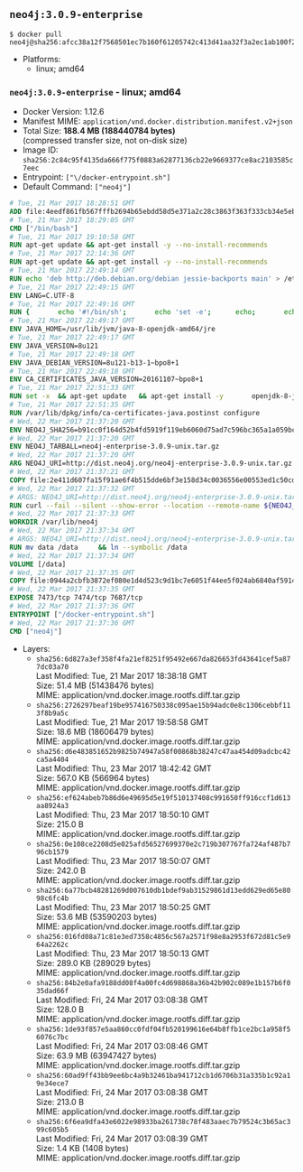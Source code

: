 ## `neo4j:3.0.9-enterprise`

```console
$ docker pull neo4j@sha256:afcc38a12f7568501ec7b160f61205742c413d41aa32f3a2ec1ab100f23b8bf2
```

-	Platforms:
	-	linux; amd64

### `neo4j:3.0.9-enterprise` - linux; amd64

-	Docker Version: 1.12.6
-	Manifest MIME: `application/vnd.docker.distribution.manifest.v2+json`
-	Total Size: **188.4 MB (188440784 bytes)**  
	(compressed transfer size, not on-disk size)
-	Image ID: `sha256:2c84c95f4135da666f775f0883a62877136cb22e9669377ce8ac2103585c7eec`
-	Entrypoint: `["\/docker-entrypoint.sh"]`
-	Default Command: `["neo4j"]`

```dockerfile
# Tue, 21 Mar 2017 18:28:51 GMT
ADD file:4eedf861fb567fffb2694b65ebdd58d5e371a2c28c3863f363f333cb34e5eb7b in / 
# Tue, 21 Mar 2017 18:29:05 GMT
CMD ["/bin/bash"]
# Tue, 21 Mar 2017 19:10:58 GMT
RUN apt-get update && apt-get install -y --no-install-recommends 		ca-certificates 		curl 		wget 	&& rm -rf /var/lib/apt/lists/*
# Tue, 21 Mar 2017 22:14:36 GMT
RUN apt-get update && apt-get install -y --no-install-recommends 		bzip2 		unzip 		xz-utils 	&& rm -rf /var/lib/apt/lists/*
# Tue, 21 Mar 2017 22:49:14 GMT
RUN echo 'deb http://deb.debian.org/debian jessie-backports main' > /etc/apt/sources.list.d/jessie-backports.list
# Tue, 21 Mar 2017 22:49:15 GMT
ENV LANG=C.UTF-8
# Tue, 21 Mar 2017 22:49:16 GMT
RUN { 		echo '#!/bin/sh'; 		echo 'set -e'; 		echo; 		echo 'dirname "$(dirname "$(readlink -f "$(which javac || which java)")")"'; 	} > /usr/local/bin/docker-java-home 	&& chmod +x /usr/local/bin/docker-java-home
# Tue, 21 Mar 2017 22:49:17 GMT
ENV JAVA_HOME=/usr/lib/jvm/java-8-openjdk-amd64/jre
# Tue, 21 Mar 2017 22:49:17 GMT
ENV JAVA_VERSION=8u121
# Tue, 21 Mar 2017 22:49:18 GMT
ENV JAVA_DEBIAN_VERSION=8u121-b13-1~bpo8+1
# Tue, 21 Mar 2017 22:49:18 GMT
ENV CA_CERTIFICATES_JAVA_VERSION=20161107~bpo8+1
# Tue, 21 Mar 2017 22:51:33 GMT
RUN set -x 	&& apt-get update 	&& apt-get install -y 		openjdk-8-jre-headless="$JAVA_DEBIAN_VERSION" 		ca-certificates-java="$CA_CERTIFICATES_JAVA_VERSION" 	&& rm -rf /var/lib/apt/lists/* 	&& [ "$JAVA_HOME" = "$(docker-java-home)" ]
# Tue, 21 Mar 2017 22:51:35 GMT
RUN /var/lib/dpkg/info/ca-certificates-java.postinst configure
# Wed, 22 Mar 2017 21:37:20 GMT
ENV NEO4J_SHA256=b91cc0f164d52b4fd5919f119eb6060d75ad7c596bc365a1a059bc0423a11f18
# Wed, 22 Mar 2017 21:37:20 GMT
ENV NEO4J_TARBALL=neo4j-enterprise-3.0.9-unix.tar.gz
# Wed, 22 Mar 2017 21:37:20 GMT
ARG NEO4J_URI=http://dist.neo4j.org/neo4j-enterprise-3.0.9-unix.tar.gz
# Wed, 22 Mar 2017 21:37:21 GMT
COPY file:2e411d607fa15f91ae6f4b515dde6bf3e158d34c0036556e00553ed1c50cd63d in /tmp/ 
# Wed, 22 Mar 2017 21:37:32 GMT
# ARGS: NEO4J_URI=http://dist.neo4j.org/neo4j-enterprise-3.0.9-unix.tar.gz
RUN curl --fail --silent --show-error --location --remote-name ${NEO4J_URI}     && echo "${NEO4J_SHA256} ${NEO4J_TARBALL}" | sha256sum --check --quiet -     && tar --extract --file ${NEO4J_TARBALL} --directory /var/lib     && mv /var/lib/neo4j-* /var/lib/neo4j     && rm ${NEO4J_TARBALL}
# Wed, 22 Mar 2017 21:37:33 GMT
WORKDIR /var/lib/neo4j
# Wed, 22 Mar 2017 21:37:34 GMT
# ARGS: NEO4J_URI=http://dist.neo4j.org/neo4j-enterprise-3.0.9-unix.tar.gz
RUN mv data /data     && ln --symbolic /data
# Wed, 22 Mar 2017 21:37:34 GMT
VOLUME [/data]
# Wed, 22 Mar 2017 21:37:35 GMT
COPY file:0944a2cbfb3872ef080e1d4d523c9d1bc7e6051f44ee5f024ab6840af5914b11 in /docker-entrypoint.sh 
# Wed, 22 Mar 2017 21:37:35 GMT
EXPOSE 7473/tcp 7474/tcp 7687/tcp
# Wed, 22 Mar 2017 21:37:36 GMT
ENTRYPOINT ["/docker-entrypoint.sh"]
# Wed, 22 Mar 2017 21:37:36 GMT
CMD ["neo4j"]
```

-	Layers:
	-	`sha256:6d827a3ef358f4fa21ef8251f95492e667da826653fd43641cef5a877dc03a70`  
		Last Modified: Tue, 21 Mar 2017 18:38:18 GMT  
		Size: 51.4 MB (51438476 bytes)  
		MIME: application/vnd.docker.image.rootfs.diff.tar.gzip
	-	`sha256:2726297beaf19be957416750338c095ae15b94adc0e8c1306cebbf113f8b9a5c`  
		Last Modified: Tue, 21 Mar 2017 19:58:58 GMT  
		Size: 18.6 MB (18606479 bytes)  
		MIME: application/vnd.docker.image.rootfs.diff.tar.gzip
	-	`sha256:d6e483851652b9825b74947a58f00868b38247c47aa454d09adcbc42ca5a4404`  
		Last Modified: Thu, 23 Mar 2017 18:42:42 GMT  
		Size: 567.0 KB (566964 bytes)  
		MIME: application/vnd.docker.image.rootfs.diff.tar.gzip
	-	`sha256:ef624abeb7b86d6e49695d5e19f510137408c991650ff916ccf1d613aa8924a3`  
		Last Modified: Thu, 23 Mar 2017 18:50:10 GMT  
		Size: 215.0 B  
		MIME: application/vnd.docker.image.rootfs.diff.tar.gzip
	-	`sha256:0e108ce2208d5e025afd56527699370e2c719b307767fa724af487b796cb1579`  
		Last Modified: Thu, 23 Mar 2017 18:50:07 GMT  
		Size: 242.0 B  
		MIME: application/vnd.docker.image.rootfs.diff.tar.gzip
	-	`sha256:6a77bcb48281269d007610db1bdef9ab31529861d13edd629ed65e8098c6fc4b`  
		Last Modified: Thu, 23 Mar 2017 18:50:25 GMT  
		Size: 53.6 MB (53590203 bytes)  
		MIME: application/vnd.docker.image.rootfs.diff.tar.gzip
	-	`sha256:016fd08a71c81e3ed7358c4856c567a2571f98e8a2953f672d81c5e964a2262c`  
		Last Modified: Thu, 23 Mar 2017 18:50:13 GMT  
		Size: 289.0 KB (289029 bytes)  
		MIME: application/vnd.docker.image.rootfs.diff.tar.gzip
	-	`sha256:84b2e0afa9188dd08f4a00fc4d698868a36b42b902c089e1b157b6f035dad66f`  
		Last Modified: Fri, 24 Mar 2017 03:08:38 GMT  
		Size: 128.0 B  
		MIME: application/vnd.docker.image.rootfs.diff.tar.gzip
	-	`sha256:1de93f857e5aa860cc0fdf04fb520199616e64b8ffb1ce2bc1a958f56076c7bc`  
		Last Modified: Fri, 24 Mar 2017 03:08:46 GMT  
		Size: 63.9 MB (63947427 bytes)  
		MIME: application/vnd.docker.image.rootfs.diff.tar.gzip
	-	`sha256:60ad9ff43bb9ee6bc4a9b32461ba941712cb1d6706b31a335b1c92a19e34ece7`  
		Last Modified: Fri, 24 Mar 2017 03:08:38 GMT  
		Size: 213.0 B  
		MIME: application/vnd.docker.image.rootfs.diff.tar.gzip
	-	`sha256:6f6ea9dfa43e6022e98933ba261738c78f483aaec7b79524c3b65ac399c605b5`  
		Last Modified: Fri, 24 Mar 2017 03:08:39 GMT  
		Size: 1.4 KB (1408 bytes)  
		MIME: application/vnd.docker.image.rootfs.diff.tar.gzip
